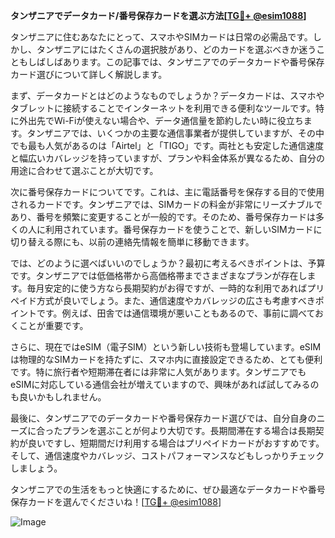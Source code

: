 **タンザニアでデータカード/番号保存カードを選ぶ方法[[TG💪+ @esim1088](https://t.me/s/esim1088)]**

タンザニアに住むあなたにとって、スマホやSIMカードは日常の必需品です。しかし、タンザニアにはたくさんの選択肢があり、どのカードを選ぶべきか迷うこともしばしばあります。この記事では、タンザニアでのデータカードや番号保存カード選びについて詳しく解説します。

まず、データカードとはどのようなものでしょうか？データカードは、スマホやタブレットに接続することでインターネットを利用できる便利なツールです。特に外出先でWi-Fiが使えない場合や、データ通信量を節約したい時に役立ちます。タンザニアでは、いくつかの主要な通信事業者が提供していますが、その中でも最も人気があるのは「Airtel」と「TIGO」です。両社とも安定した通信速度と幅広いカバレッジを持っていますが、プランや料金体系が異なるため、自分の用途に合わせて選ぶことが大切です。

次に番号保存カードについてです。これは、主に電話番号を保存する目的で使用されるカードです。タンザニアでは、SIMカードの料金が非常にリーズナブルであり、番号を頻繁に変更することが一般的です。そのため、番号保存カードは多くの人に利用されています。番号保存カードを使うことで、新しいSIMカードに切り替える際にも、以前の連絡先情報を簡単に移動できます。

では、どのように選べばいいのでしょうか？最初に考えるべきポイントは、予算です。タンザニアでは低価格帯から高価格帯までさまざまなプランが存在します。毎月安定的に使う方なら長期契約がお得ですが、一時的な利用であればプリペイド方式が良いでしょう。また、通信速度やカバレッジの広さも考慮すべきポイントです。例えば、田舎では通信環境が悪いこともあるので、事前に調べておくことが重要です。

さらに、現在ではeSIM（電子SIM）という新しい技術も登場しています。eSIMは物理的なSIMカードを持たずに、スマホ内に直接設定できるため、とても便利です。特に旅行者や短期滞在者には非常に人気があります。タンザニアでもeSIMに対応している通信会社が増えていますので、興味があれば試してみるのも良いかもしれません。

最後に、タンザニアでのデータカードや番号保存カード選びでは、自分自身のニーズに合ったプランを選ぶことが何より大切です。長期間滞在する場合は長期契約が良いですし、短期間だけ利用する場合はプリペイドカードがおすすめです。そして、通信速度やカバレッジ、コストパフォーマンスなどもしっかりチェックしましょう。

タンザニアでの生活をもっと快適にするために、ぜひ最適なデータカードや番号保存カードを選んでくださいね！[[TG💪+ @esim1088](https://t.me/s/esim1088)]

![Image](https://i.postimg.cc/Y0z9fWf4/image.png)